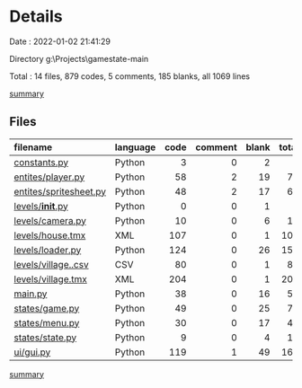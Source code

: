 # Details

Date : 2022-01-02 21:41:29

Directory g:\Projects\gamestate-main

Total : 14 files,  879 codes, 5 comments, 185 blanks, all 1069 lines

[summary](results.md)

## Files
| filename | language | code | comment | blank | total |
| :--- | :--- | ---: | ---: | ---: | ---: |
| [constants.py](/constants.py) | Python | 3 | 0 | 2 | 5 |
| [entites/player.py](/entites/player.py) | Python | 58 | 2 | 19 | 79 |
| [entites/spritesheet.py](/entites/spritesheet.py) | Python | 48 | 2 | 17 | 67 |
| [levels/__init__.py](/levels/__init__.py) | Python | 0 | 0 | 1 | 1 |
| [levels/camera.py](/levels/camera.py) | Python | 10 | 0 | 6 | 16 |
| [levels/house.tmx](/levels/house.tmx) | XML | 107 | 0 | 1 | 108 |
| [levels/loader.py](/levels/loader.py) | Python | 124 | 0 | 26 | 150 |
| [levels/village..csv](/levels/village..csv) | CSV | 80 | 0 | 1 | 81 |
| [levels/village.tmx](/levels/village.tmx) | XML | 204 | 0 | 1 | 205 |
| [main.py](/main.py) | Python | 38 | 0 | 16 | 54 |
| [states/game.py](/states/game.py) | Python | 49 | 0 | 25 | 74 |
| [states/menu.py](/states/menu.py) | Python | 30 | 0 | 17 | 47 |
| [states/state.py](/states/state.py) | Python | 9 | 0 | 4 | 13 |
| [ui/gui.py](/ui/gui.py) | Python | 119 | 1 | 49 | 169 |

[summary](results.md)